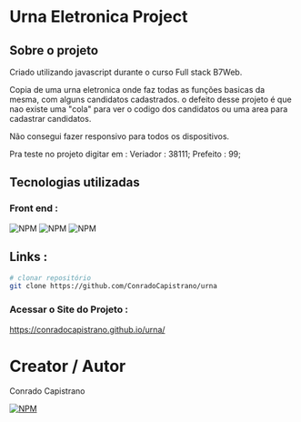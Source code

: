 # Urna Eletronica Project

## Sobre o projeto

Criado utilizando javascript durante o curso Full stack B7Web.

Copia de uma urna eletronica onde faz todas as funções basicas da mesma, com alguns candidatos cadastrados.
o defeito desse projeto é que nao existe uma "cola" para ver o codigo dos candidatos ou uma area para cadastrar candidatos.

Não consegui fazer responsivo para todos os dispositivos. 

Pra teste no projeto digitar em :
Veriador : 38111;
Prefeito : 99;

## Tecnologias utilizadas

### Front end : 
![NPM](https://img.shields.io/badge/HTML5-E34F26?style=for-the-badge&logo=html5&logoColor=white)
![NPM](https://img.shields.io/badge/CSS3-1572B6?style=for-the-badge&logo=css3&logoColor=white)
![NPM](https://img.shields.io/badge/JavaScript-323330?style=for-the-badge&logo=javascript&logoColor=F7DF1E)

## Links :

```bash
# clonar repositório
git clone https://github.com/ConradoCapistrano/urna
```

### Acessar o Site do Projeto :
https://conradocapistrano.github.io/urna/

# Creator / Autor

Conrado Capistrano

[![NPM](https://img.shields.io/badge/LinkedIn-0077B5?style=for-the-badge&logo=linkedin&logoColor=white)](https://www.linkedin.com/in/conrado-capistrano88)
